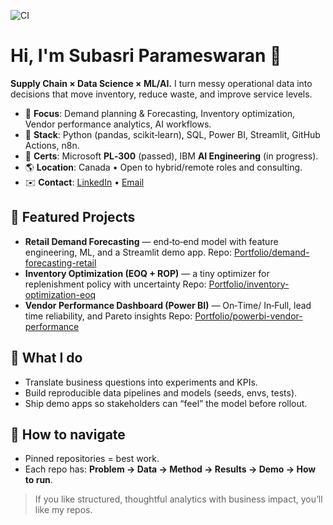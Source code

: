 ![CI](https://github.com/SubasriParameswaran/Portfolio/actions/workflows/ci.yml/badge.svg)

# Hi, I'm Subasri Parameswaran 👋

**Supply Chain × Data Science × ML/AI.** I turn messy operational data into decisions that move inventory, reduce waste, and improve service levels.

- 🎯 **Focus**: Demand planning & Forecasting, Inventory optimization, Vendor performance analytics, AI workflows.
- 🧰 **Stack**: Python (pandas, scikit‑learn), SQL, Power BI, Streamlit, GitHub Actions, n8n.
- 🏅 **Certs**: Microsoft **PL‑300** (passed), IBM **AI Engineering** (in progress).
- 🌎 **Location**: Canada • Open to hybrid/remote roles and consulting.
- ✉️ **Contact**: [LinkedIn](https://www.linkedin.com/in/subasriparameswaran) • [Email](mailto:p.subasri@gmail.com)

## 🧩 Featured Projects
- **Retail Demand Forecasting** — end‑to‑end model with feature engineering, ML, and a Streamlit demo app.
  Repo: [Portfolio/demand-forecasting-retail](https://github.com/SubasriParameswaran/Portfolio/tree/main/demand-forecasting-retail)
- **Inventory Optimization (EOQ + ROP)** — a tiny optimizer for replenishment policy with uncertainty
  Repo: [Portfolio/inventory-optimization-eoq](https://github.com/SubasriParameswaran/Portfolio/tree/main/inventory-optimization-eoq)
- **Vendor Performance Dashboard (Power BI)** — On‑Time/ In‑Full, lead time reliability, and Pareto insights
   Repo: [Portfolio/powerbi-vendor-performance](https://github.com/SubasriParameswaran/Portfolio/tree/main/powerbi-vendor-performance)

## 🔬 What I do
- Translate business questions into experiments and KPIs.
- Build reproducible data pipelines and models (seeds, envs, tests).
- Ship demo apps so stakeholders can “feel” the model before rollout.

## 📌 How to navigate
- Pinned repositories = best work.
- Each repo has: **Problem → Data → Method → Results → Demo → How to run**.

> If you like structured, thoughtful analytics with business impact, you’ll like my repos.
